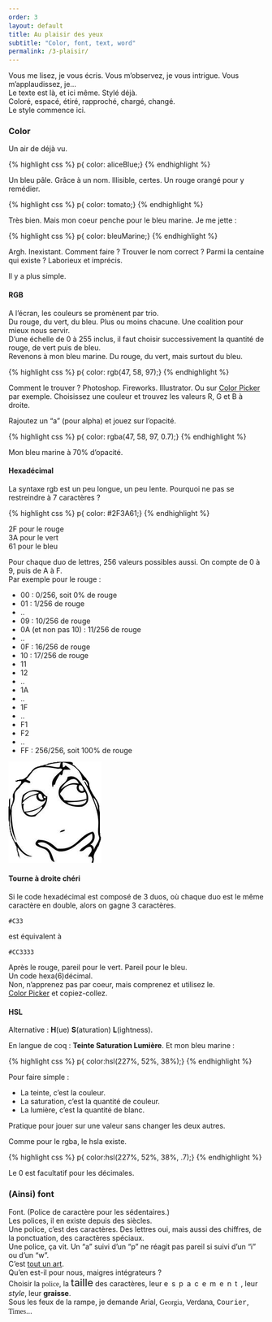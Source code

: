 ```yaml
---
order: 3
layout: default
title: Au plaisir des yeux
subtitle: "Color, font, text, word"
permalink: /3-plaisir/
---
```


Vous me lisez, je vous écris. Vous m’observez, je vous intrigue. Vous m’applaudissez, je…  
Le texte est là, et ici même. Stylé déjà.  
Coloré, espacé, étiré, rapproché, chargé, changé.  
Le style commence ici.

### Color

Un air de déjà vu.

{% highlight css %}
p{ color: aliceBlue;}
{% endhighlight %}

Un bleu pâle. Grâce à un nom. Illisible, certes.
Un rouge orangé pour y remédier.

{% highlight css %}
p{ color: tomato;}
{% endhighlight %}

Très bien. Mais mon coeur penche pour le bleu marine. Je me jette :

{% highlight css %}
p{ color: bleuMarine;}
{% endhighlight %}

Argh. Inexistant. Comment faire ? Trouver le nom correct ? Parmi la centaine qui existe ? Laborieux et imprécis.

Il y a plus simple.

#### RGB

A l’écran, les couleurs se promènent par trio.  
Du rouge, du vert, du bleu. Plus ou moins chacune. Une coalition pour mieux nous servir.  
D’une échelle de 0 à 255 inclus, il faut choisir successivement la quantité de rouge, de vert puis de bleu.  
Revenons à mon bleu marine. Du rouge, du vert, mais surtout du bleu.

{% highlight css %}
p{ color: rgb(47, 58, 97);}
{% endhighlight %}

Comment le trouver ? Photoshop. Fireworks. Illustrator. Ou sur [Color Picker](http://www.colorpicker.com/) par exemple. Choisissez une couleur et trouvez les valeurs R, G et B à droite.

Rajoutez un “a” (pour alpha) et jouez sur l’opacité.

{% highlight css %}
p{ color: rgba(47, 58, 97, 0.7);}
{% endhighlight %}

Mon bleu marine à 70% d’opacité.

#### Hexadécimal

La syntaxe rgb est un peu longue, un peu lente. Pourquoi ne pas se restreindre à 7 caractères ?

{% highlight css %}
p{ color: #2F3A61;}
{% endhighlight %}

2F pour le rouge  
3A pour le vert  
61 pour le bleu

Pour chaque duo de lettres, 256 valeurs possibles aussi. On compte de 0 à 9, puis de A à F.  
Par exemple pour le rouge :

* 00 : 0/256, soit 0% de rouge
* 01 : 1/256 de rouge
* ..
* 09 : 10/256 de rouge
* 0A (et non pas 10) : 11/256 de rouge
* ..
* 0F : 16/256 de rouge
* 10 : 17/256 de rouge
* 11
* 12
* ..
* 1A
* ..
* 1F
* ..
* F1
* F2
* ..
* FF : 256/256, soit 100% de rouge

<aside>
  <img src="/images/Wondering.png" alt="Mmmmh...">
  <h4>Tourne à droite chéri</h4>
  <p>Si le code hexadécimal est composé de 3 duos, où chaque duo est le même caractère en double, alors on gagne 3 caractères.</p>
  <pre><code>#C33</code></pre>
  <p>est équivalent à</p>
  <pre><code>#CC3333</code></pre>
</aside>

Après le rouge, pareil pour le vert. Pareil pour le bleu.  
Un code hexa(6)décimal.  
Non, n’apprenez pas par coeur, mais comprenez et utilisez le.  
[Color Picker](http://www.colorpicker.com/) et copiez-collez.

#### HSL

Alternative : **H**(ue) **S**(aturation) **L**(ightness).

En langue de coq : **Teinte Saturation Lumière**. Et mon bleu marine :

{% highlight css %}
p{ color:hsl(227%, 52%, 38%);}
{% endhighlight %}

Pour faire simple :

* La teinte, c’est la couleur.
* La saturation, c’est la quantité de couleur.
* La lumière, c’est la quantité de blanc.

Pratique pour jouer sur une valeur sans changer les deux autres.

Comme pour le rgba, le hsla existe.

{% highlight css %}
p{ color:hsl(227%, 52%, 38%, .7);}
{% endhighlight %}

Le 0 est facultatif pour les décimales.

### (Ainsi) font

Font. (Police de caractère pour les sédentaires.)  
Les polices, il en existe depuis des siècles.  
Une police, c’est des caractères. Des lettres oui, mais aussi des chiffres, de la ponctuation, des caractères spéciaux.  
Une police, ça vit. Un “a” suivi d’un “p” ne réagit pas pareil si suivi d’un “i” ou d’un “w”.  
C’est [tout un art](http://ilovetypography.com/).  
Qu’en est-il pour nous, maigres intégrateurs ?  
Choisir la <span style="font-family: Georgia, serif;">police</span>, la <span style="font-size: 20px;">taille</span> des caractères, leur <span style="letter-spacing:.5em;">espacement</span>, leur <span style="font-style: italic;">style</span>, leur <span style="font-weight:bold;">graisse</span>.<br>
Sous les feux de la rampe, je demande Arial, <span style="font-family: Georgia, serif;">Georgia</span>, <span style="font-family:Verdana, sans-serif;">Verdana</span>, <span style="font-family:Courier, monospace;">Courier</span>, <span style="font-family:Times, serif;">Times</span>…
